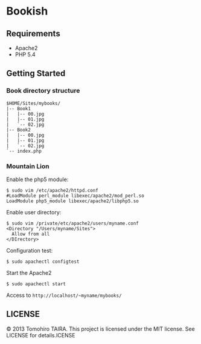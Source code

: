 Bookish
================================================================================

Requirements
--------------------------------------------------------------------------------

- Apache2
- PHP 5.4


Getting Started
--------------------------------------------------------------------------------

### Book directory structure

```
$HOME/Sites/mybooks/
|-- Book1
|   |-- 00.jpg
|   |-- 01.jpg
|   `-- 02.jpg
|-- Book2
|   |-- 00.jpg
|   |-- 01.jpg
|   `-- 02.jpg
`-- index.php
```

### Mountain Lion

Enable the php5 module:

    $ sudo vim /etc/apache2/httpd.conf
    #LoadModule perl_module libexec/apache2/mod_perl.so
    LoadModule php5_module libexec/apache2/libphp5.so

Enable user directory:

    $ sudo vim /private/etc/apache2/users/myname.conf
    <Directory "/Users/myname/Sites">
      Allow from all
    </DIrectory>

Configuration test:

    $ sudo apachectl configtest

Start the Apache2

    $ sudo apachectl start


Access to `http://localhost/~myname/mybooks/`


LICENSE
--------------------------------------------------------------------------------

&copy; 2013 Tomohiro TAIRA.
This project is licensed under the MIT license.
See LICENSE for details.ICENSE
